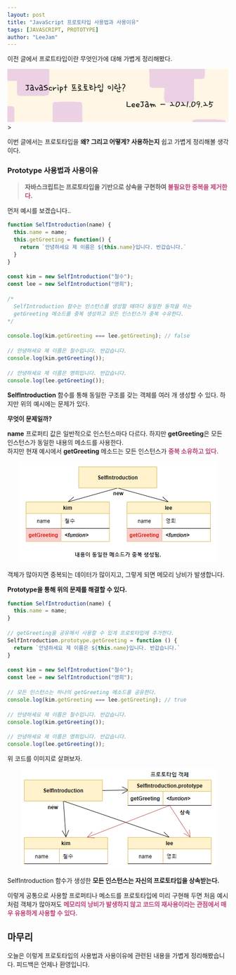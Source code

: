 ```yaml
---
layout: post
title: "JavaScript 프로토타입 사용법과 사용이유"
tags: [JAVASCRIPT, PROTOTYPE]
author: "LeeJam"
---
```


이전 글에서 프로트타입이란 무엇인가에 대해 가볍게 정리해봤다.

>
<center>
  <a href="https://leejams.github.io/Prototype/" >
    <img src="../../assets/img/prototype/prev.jpg" alt="Prev">
  </a>
</center>
>

이번 글에서는 프로토타입을 **왜? 그리고 어떻게? 사용하는지** 쉽고 가볍게 정리해볼 생각이다.
### Prototype 사용법과 사용이유
>**자바스크립트는 프로토타입을 기반으로 상속을 구현하여 <strong style="color: #bb4177;">불필요한 중복을 제거한다.</strong>**

먼저 예시를 보겠습니다..
```javascript
function SelfIntroduction(name) {
  this.name = name;
  this.getGreeting = function() {
    return `안녕하세요 제 이름은 ${this.name}입니다. 반갑습니다.`
  }
}

const kim = new SelfIntroduction("철수");
const lee = new SelfIntroduction("영희");

/* 
  SelfIntroduction 함수는 인스턴스를 생성할 때마다 동일한 동작을 하는 
  getGreeting 메소드를 중복 생성하고 모든 인스턴스가 중복 수유한다. 
*/

console.log(kim.getGreeting === lee.getGreeting); // false

// 안녕하세요 제 이름은 철수입니다. 반갑습니다.
console.log(kim.getGreeting());

// 안녕하세요 제 이름은 영희입니다. 반갑습니다.
console.log(lee.getGreeting()); 
```
**SelfIntroduction** 함수를 통해 동일한 구조를 갖는 객체를 여러 개 생성할 수 있다. 하지만 위의 예시에는 문제가 있다. 

**무엇이 문제일까?**

**name** 프로퍼티 값은 일반적으로 인스턴스마다 다르다. 하지만 **getGreeting**은 모든 인스턴스가 동일한 내용의 메소드를 사용한다. <br />
하지만 현재 예시에서 **getGreeting** 메소드는 모든 인스턴스가 <strong style="color: #bb4177;">중복 소유하고 있다.</strong>
<p>
  <center>
    <img src="../../assets/img/prototype/overlap_method.png" alt="overlap method">
  </center>
</p>
객체가 많아지면 중복되는 데이터가 많이지고, 그렇게 되면 메모리 낭비가 발생합니다. 

**Prototype을 통해 위의 문제를 해결할 수 있다.**

```javascript
function SelfIntroduction(name) {
  this.name = name;
}

// getGreeting을 공유해서 사용할 수 있게 프로토타입에 추가한다.
SelfIntroduction.prototype.getGreeting = function () {
  return `안녕하세요 제 이름은 ${this.name}입니다. 반갑습니다.`
}

const kim = new SelfIntroduction("철수");
const lee = new SelfIntroduction("영희");

// 모든 인스턴스는 하나의 getGreeting 메소드를 공유한다.
console.log(kim.getGreeting === lee.getGreeting); // true

// 안녕하세요 제 이름은 철수입니다. 반갑습니다.
console.log(kim.getGreeting());

// 안녕하세요 제 이름은 영희입니다. 반갑습니다.
console.log(lee.getGreeting()); 
```
위 코드를 이미지로 살펴보자.
<p>
  <center>
    <img src="../../assets/img/prototype/solve_overlap.png" alt="solve overlap">
  </center>
</p>

SelfIntroduction 함수가 생성한 **모든 인스턴스는 자신의 프로토타입을 상속받는다.**

이렇게 공통으로 사용할 프로퍼티나 메소드를 프로토타입에 미리 구현해 두면 처음 예시처럼 객체가 많아져도 <strong style="color: #bb4177;">메모리의 낭비가 발생하지 않고 코드의 재사용이라는 관점에서 매우 유용하게 사용할 수 있다.</strong>

## 마무리
오늘은 이렇게 프로토타입의 사용법과 사용이유에 관련된 내용을 가볍게 정리해봤습니다. 피드백은 언제나 환영입니다.